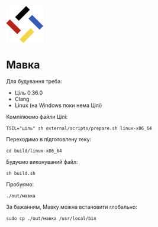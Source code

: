 <img src="./лого.svg" width="100" height="100" />

# Мавка

Для будування треба:

- Ціль 0.36.0
- Clang
- Linux (на Windows поки нема Цілі)

Компілюємо файли Цілі:

```shell
TSIL="ціль" sh external/scripts/prepare.sh linux-x86_64
```

Переходимо в підготовлену теку:

```shell
cd build/linux-x86_64
```

Будуємо виконуваний файл:

```shell
sh build.sh
```

Пробуємо:

```shell
./out/мавка
```

За бажанням, Мавку можна встановити глобально:

```shell
sudo cp ./out/мавка /usr/local/bin
```